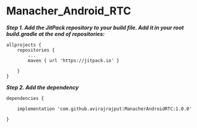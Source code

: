 # Manacher_Android_RTC

***Step 1. Add the JitPack repository to your build file. Add it in your root build.gradle at the end of repositories:***

```
allprojects {
    repositories {
        ...
        maven { url 'https://jitpack.io' }

    }
}
```  

***Step 2. Add the dependency***
```
dependencies {

    implementation 'com.github.avirajrajput:ManacherAndroidRTC:1.0.0'
  
}

```
